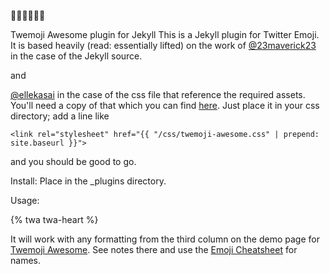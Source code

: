 :beer::beer::beer::beer::beer::beer:

Twemoji Awesome plugin for Jekyll
This is a Jekyll plugin for Twitter Emoji. 
It is based heavily 
(read: essentially lifted) 
on the work of 
[@23maverick23](https://github.com/23maverick23) in the case of the Jekyll source.

and 

[@ellekasai](https://github.com/ellekasai) in the case of the css file that reference the required assets.
You'll need a copy of that which you can find [here](https://github.com/ellekasai/twemoji-awesome). Just place it in your css directory;
add a line like 
```
<link rel="stylesheet" href="{{ "/css/twemoji-awesome.css" | prepend: site.baseurl }}">
```
and you should be good to go.

Install: Place in the _plugins directory. 

Usage:

{% twa twa-heart %}

It will work with any formatting from the third column on the demo page for [Twemoji Awesome](http://ellekasai.github.io/twemoji-awesome/). See notes there and use the [Emoji Cheatsheet](http://www.emoji-cheat-sheet.com/) for names.
  

